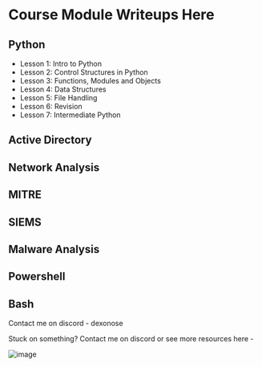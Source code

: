 # Course Module Writeups Here

## Python
 - Lesson 1: Intro to Python
 - Lesson 2: Control Structures in Python
 - Lesson 3: Functions, Modules and Objects
 - Lesson 4: Data Structures
 - Lesson 5: File Handling
 - Lesson 6: Revision
 - Lesson 7: Intermediate Python

## Active Directory

## Network Analysis 

## MITRE

## SIEMS

## Malware Analysis

## Powershell

## Bash

Contact me on discord - dexonose

Stuck on something? Contact me on discord or see more resources here -

![image](https://github.com/user-attachments/assets/945265e6-70de-4194-becf-ad5cf3410ef4)

